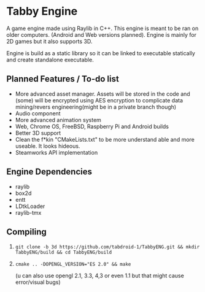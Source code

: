 Tabby Engine
=============================
A game engine made using Raylib in C++.
This engine is meant to be ran on older computers. (Android and Web versions planned).
Engine is mainly for 2D games but it also supports 3D.

Engine is build as a static library so it can be linked to executable statically and create standalone executable.


Planned Features / To-do list
-----------------------------
 - More advanced asset manager. Assets will be stored in the code and (some) will be encrypted using AES encryption to complicate data mining/revers engineering(might be in a private branch though)
 - Audio component
 - More advanced animation system
 - Web, Chrome OS, FreeBSD, Raspberry Pi and Android builds
 - Better 3D support
 - Clean the f*kin "CMakeLists.txt" to be more understand able and more useable. It looks hideous.
 - Steamworks API implementation

Engine Dependencies
-------------------
 - raylib
 - box2d
 - entt
 - LDtkLoader
 - raylib-tmx 

Compiling
---------
 1. ```shell
    git clone -b 3d https://github.com/tabdroid-1/TabbyENG.git && mkdir TabbyENG/build && cd TabbyENG/build
    ```
 2. ```shell
    cmake .. -DOPENGL_VERSION="ES 2.0" && make
    ```
    (u can also use opengl 2.1, 3.3, 4,3 or even 1.1 but that might cause error/visual bugs)
